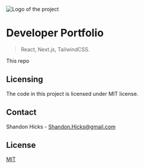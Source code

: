 ![Logo of the project](https://raw.githubusercontent.com/csharpener22/next-js-dev-portfolio/public/images/portfolio.png)

# Developer Portfolio
> React, Next.js, TailwindCSS.

This repo
## Licensing

The code in this project is licensed under MIT license.
## Contact

Shandon Hicks - [Shandon.Hicks@gmail.com](mailto:Shandon.Hicks@gmail.com)

## License
[MIT](https://choosealicense.com/licenses/mit/)
